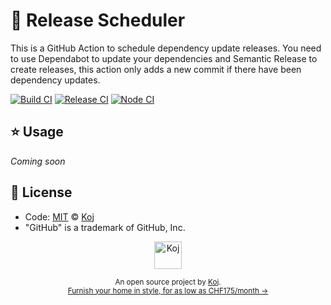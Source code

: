 # 🚂 Release Scheduler

This is a GitHub Action to schedule dependency update releases. You need to use Dependabot to update your dependencies and Semantic Release to create releases, this action only adds a new commit if there have been dependency updates.

[![Build CI](https://github.com/koj-co/release-scheduler/workflows/Build%20CI/badge.svg)](https://github.com/koj-co/release-scheduler/actions?query=workflow%3A%22Build+CI%22)
[![Release CI](https://github.com/koj-co/release-scheduler/workflows/Release%20CI/badge.svg)](https://github.com/koj-co/release-scheduler/actions?query=workflow%3A%22Release+CI%22)
[![Node CI](https://github.com/koj-co/release-scheduler/workflows/Node%20CI/badge.svg)](https://github.com/koj-co/release-scheduler/actions?query=workflow%3A%22Node+CI%22)

## ⭐ Usage

_Coming soon_

## 📄 License

- Code: [MIT](./LICENSE) © [Koj](https://koj.co)
- "GitHub" is a trademark of GitHub, Inc.

<p align="center">
  <a href="https://koj.co">
    <img width="44" alt="Koj" src="https://kojcdn.com/v1598284251/website-v2/koj-github-footer_m089ze.svg">
  </a>
</p>
<p align="center">
  <sub>An open source project by <a href="https://koj.co">Koj</a>. <br> <a href="https://koj.co">Furnish your home in style, for as low as CHF175/month →</a></sub>
</p>
